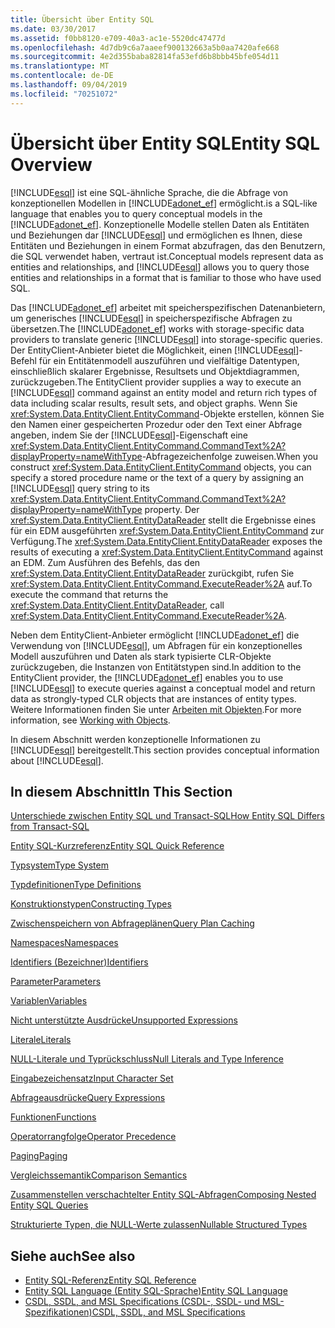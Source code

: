 ```yaml
---
title: Übersicht über Entity SQL
ms.date: 03/30/2017
ms.assetid: f0bb8120-e709-40a3-ac1e-5520dc47477d
ms.openlocfilehash: 4d7db9c6a7aaeef900132663a5b0aa7420afe668
ms.sourcegitcommit: 4e2d355baba82814fa53efd6b8bbb45bfe054d11
ms.translationtype: MT
ms.contentlocale: de-DE
ms.lasthandoff: 09/04/2019
ms.locfileid: "70251072"
---
```

# <a name="entity-sql-overview"></a><span data-ttu-id="294da-102">Übersicht über Entity SQL</span><span class="sxs-lookup"><span data-stu-id="294da-102">Entity SQL Overview</span></span>
[!INCLUDE[esql](../../../../../../includes/esql-md.md)] <span data-ttu-id="294da-103">ist eine SQL-ähnliche Sprache, die die Abfrage von konzeptionellen Modellen in [!INCLUDE[adonet_ef](../../../../../../includes/adonet-ef-md.md)] ermöglicht.</span><span class="sxs-lookup"><span data-stu-id="294da-103">is a SQL-like language that enables you to query conceptual models in the [!INCLUDE[adonet_ef](../../../../../../includes/adonet-ef-md.md)].</span></span> <span data-ttu-id="294da-104">Konzeptionelle Modelle stellen Daten als Entitäten und Beziehungen dar [!INCLUDE[esql](../../../../../../includes/esql-md.md)] und ermöglichen es Ihnen, diese Entitäten und Beziehungen in einem Format abzufragen, das den Benutzern, die SQL verwendet haben, vertraut ist.</span><span class="sxs-lookup"><span data-stu-id="294da-104">Conceptual models represent data as entities and relationships, and [!INCLUDE[esql](../../../../../../includes/esql-md.md)] allows you to query those entities and relationships in a format that is familiar to those who have used SQL.</span></span>  
  
 <span data-ttu-id="294da-105">Das [!INCLUDE[adonet_ef](../../../../../../includes/adonet-ef-md.md)] arbeitet mit speicherspezifischen Datenanbietern, um generisches [!INCLUDE[esql](../../../../../../includes/esql-md.md)] in speicherspezifische Abfragen zu übersetzen.</span><span class="sxs-lookup"><span data-stu-id="294da-105">The [!INCLUDE[adonet_ef](../../../../../../includes/adonet-ef-md.md)] works with storage-specific data providers to translate generic [!INCLUDE[esql](../../../../../../includes/esql-md.md)] into storage-specific queries.</span></span> <span data-ttu-id="294da-106">Der EntityClient-Anbieter bietet die Möglichkeit, einen [!INCLUDE[esql](../../../../../../includes/esql-md.md)]-Befehl für ein Entitätenmodell auszuführen und vielfältige Datentypen, einschließlich skalarer Ergebnisse, Resultsets und Objektdiagrammen, zurückzugeben.</span><span class="sxs-lookup"><span data-stu-id="294da-106">The EntityClient provider supplies a way to execute an [!INCLUDE[esql](../../../../../../includes/esql-md.md)] command against an entity model and return rich types of data including scalar results, result sets, and object graphs.</span></span> <span data-ttu-id="294da-107">Wenn Sie <xref:System.Data.EntityClient.EntityCommand>-Objekte erstellen, können Sie den Namen einer gespeicherten Prozedur oder den Text einer Abfrage angeben, indem Sie der [!INCLUDE[esql](../../../../../../includes/esql-md.md)]-Eigenschaft eine <xref:System.Data.EntityClient.EntityCommand.CommandText%2A?displayProperty=nameWithType>-Abfragezeichenfolge zuweisen.</span><span class="sxs-lookup"><span data-stu-id="294da-107">When you construct <xref:System.Data.EntityClient.EntityCommand> objects, you can specify a stored procedure name or the text of a query by assigning an [!INCLUDE[esql](../../../../../../includes/esql-md.md)] query string to its <xref:System.Data.EntityClient.EntityCommand.CommandText%2A?displayProperty=nameWithType> property.</span></span> <span data-ttu-id="294da-108">Der <xref:System.Data.EntityClient.EntityDataReader> stellt die Ergebnisse eines für ein EDM ausgeführten <xref:System.Data.EntityClient.EntityCommand> zur Verfügung.</span><span class="sxs-lookup"><span data-stu-id="294da-108">The <xref:System.Data.EntityClient.EntityDataReader> exposes the results of executing a <xref:System.Data.EntityClient.EntityCommand> against an EDM.</span></span> <span data-ttu-id="294da-109">Zum Ausführen des Befehls, das den <xref:System.Data.EntityClient.EntityDataReader> zurückgibt, rufen Sie <xref:System.Data.EntityClient.EntityCommand.ExecuteReader%2A> auf.</span><span class="sxs-lookup"><span data-stu-id="294da-109">To execute the command that returns the <xref:System.Data.EntityClient.EntityDataReader>, call <xref:System.Data.EntityClient.EntityCommand.ExecuteReader%2A>.</span></span>  
  
 <span data-ttu-id="294da-110">Neben dem EntityClient-Anbieter ermöglicht [!INCLUDE[adonet_ef](../../../../../../includes/adonet-ef-md.md)] die Verwendung von [!INCLUDE[esql](../../../../../../includes/esql-md.md)], um Abfragen für ein konzeptionelles Modell auszuführen und Daten als stark typisierte CLR-Objekte zurückzugeben, die Instanzen von Entitätstypen sind.</span><span class="sxs-lookup"><span data-stu-id="294da-110">In addition to the EntityClient provider, the [!INCLUDE[adonet_ef](../../../../../../includes/adonet-ef-md.md)] enables you to use [!INCLUDE[esql](../../../../../../includes/esql-md.md)] to execute queries against a conceptual model and return data as strongly-typed CLR objects that are instances of entity types.</span></span> <span data-ttu-id="294da-111">Weitere Informationen finden Sie unter [Arbeiten mit Objekten](../working-with-objects.md).</span><span class="sxs-lookup"><span data-stu-id="294da-111">For more information, see [Working with Objects](../working-with-objects.md).</span></span>  
  
 <span data-ttu-id="294da-112">In diesem Abschnitt werden konzeptionelle Informationen zu [!INCLUDE[esql](../../../../../../includes/esql-md.md)] bereitgestellt.</span><span class="sxs-lookup"><span data-stu-id="294da-112">This section provides conceptual information about [!INCLUDE[esql](../../../../../../includes/esql-md.md)].</span></span>  
  
## <a name="in-this-section"></a><span data-ttu-id="294da-113">In diesem Abschnitt</span><span class="sxs-lookup"><span data-stu-id="294da-113">In This Section</span></span>  
 [<span data-ttu-id="294da-114">Unterschiede zwischen Entity SQL und Transact-SQL</span><span class="sxs-lookup"><span data-stu-id="294da-114">How Entity SQL Differs from Transact-SQL</span></span>](how-entity-sql-differs-from-transact-sql.md)  
  
 [<span data-ttu-id="294da-115">Entity SQL-Kurzreferenz</span><span class="sxs-lookup"><span data-stu-id="294da-115">Entity SQL Quick Reference</span></span>](entity-sql-quick-reference.md)  
  
 [<span data-ttu-id="294da-116">Typsystem</span><span class="sxs-lookup"><span data-stu-id="294da-116">Type System</span></span>](type-system-entity-sql.md)  
  
 [<span data-ttu-id="294da-117">Typdefinitionen</span><span class="sxs-lookup"><span data-stu-id="294da-117">Type Definitions</span></span>](type-definitions-entity-sql.md)  
  
 [<span data-ttu-id="294da-118">Konstruktionstypen</span><span class="sxs-lookup"><span data-stu-id="294da-118">Constructing Types</span></span>](constructing-types-entity-sql.md)  
  
 [<span data-ttu-id="294da-119">Zwischenspeichern von Abfrageplänen</span><span class="sxs-lookup"><span data-stu-id="294da-119">Query Plan Caching</span></span>](query-plan-caching-entity-sql.md)  
  
 [<span data-ttu-id="294da-120">Namespaces</span><span class="sxs-lookup"><span data-stu-id="294da-120">Namespaces</span></span>](namespaces-entity-sql.md)  
  
 [<span data-ttu-id="294da-121">Identifiers (Bezeichner)</span><span class="sxs-lookup"><span data-stu-id="294da-121">Identifiers</span></span>](identifiers-entity-sql.md)  
  
 [<span data-ttu-id="294da-122">Parameter</span><span class="sxs-lookup"><span data-stu-id="294da-122">Parameters</span></span>](parameters-entity-sql.md)  
  
 [<span data-ttu-id="294da-123">Variablen</span><span class="sxs-lookup"><span data-stu-id="294da-123">Variables</span></span>](variables-entity-sql.md)  
  
 [<span data-ttu-id="294da-124">Nicht unterstützte Ausdrücke</span><span class="sxs-lookup"><span data-stu-id="294da-124">Unsupported Expressions</span></span>](unsupported-expressions-entity-sql.md)  
  
 [<span data-ttu-id="294da-125">Literale</span><span class="sxs-lookup"><span data-stu-id="294da-125">Literals</span></span>](literals-entity-sql.md)  
  
 [<span data-ttu-id="294da-126">NULL-Literale und Typrückschluss</span><span class="sxs-lookup"><span data-stu-id="294da-126">Null Literals and Type Inference</span></span>](null-literals-and-type-inference-entity-sql.md)  
  
 [<span data-ttu-id="294da-127">Eingabezeichensatz</span><span class="sxs-lookup"><span data-stu-id="294da-127">Input Character Set</span></span>](input-character-set-entity-sql.md)  
  
 [<span data-ttu-id="294da-128">Abfrageausdrücke</span><span class="sxs-lookup"><span data-stu-id="294da-128">Query Expressions</span></span>](query-expressions-entity-sql.md)  
  
 [<span data-ttu-id="294da-129">Funktionen</span><span class="sxs-lookup"><span data-stu-id="294da-129">Functions</span></span>](functions-entity-sql.md)  
  
 [<span data-ttu-id="294da-130">Operatorrangfolge</span><span class="sxs-lookup"><span data-stu-id="294da-130">Operator Precedence</span></span>](operator-precedence-entity-sql.md)  
  
 [<span data-ttu-id="294da-131">Paging</span><span class="sxs-lookup"><span data-stu-id="294da-131">Paging</span></span>](paging-entity-sql.md)  
  
 [<span data-ttu-id="294da-132">Vergleichssemantik</span><span class="sxs-lookup"><span data-stu-id="294da-132">Comparison Semantics</span></span>](comparison-semantics-entity-sql.md)  
  
 [<span data-ttu-id="294da-133">Zusammenstellen verschachtelter Entity SQL-Abfragen</span><span class="sxs-lookup"><span data-stu-id="294da-133">Composing Nested Entity SQL Queries</span></span>](composing-nested-entity-sql-queries.md)  
  
 [<span data-ttu-id="294da-134">Strukturierte Typen, die NULL-Werte zulassen</span><span class="sxs-lookup"><span data-stu-id="294da-134">Nullable Structured Types</span></span>](nullable-structured-types-entity-sql.md)  
  
## <a name="see-also"></a><span data-ttu-id="294da-135">Siehe auch</span><span class="sxs-lookup"><span data-stu-id="294da-135">See also</span></span>

- [<span data-ttu-id="294da-136">Entity SQL-Referenz</span><span class="sxs-lookup"><span data-stu-id="294da-136">Entity SQL Reference</span></span>](entity-sql-reference.md)
- [<span data-ttu-id="294da-137">Entity SQL Language (Entity SQL-Sprache)</span><span class="sxs-lookup"><span data-stu-id="294da-137">Entity SQL Language</span></span>](entity-sql-language.md)
- [<span data-ttu-id="294da-138">CSDL, SSDL, and MSL Specifications (CSDL-, SSDL- und MSL-Spezifikationen)</span><span class="sxs-lookup"><span data-stu-id="294da-138">CSDL, SSDL, and MSL Specifications</span></span>](csdl-ssdl-and-msl-specifications.md)

